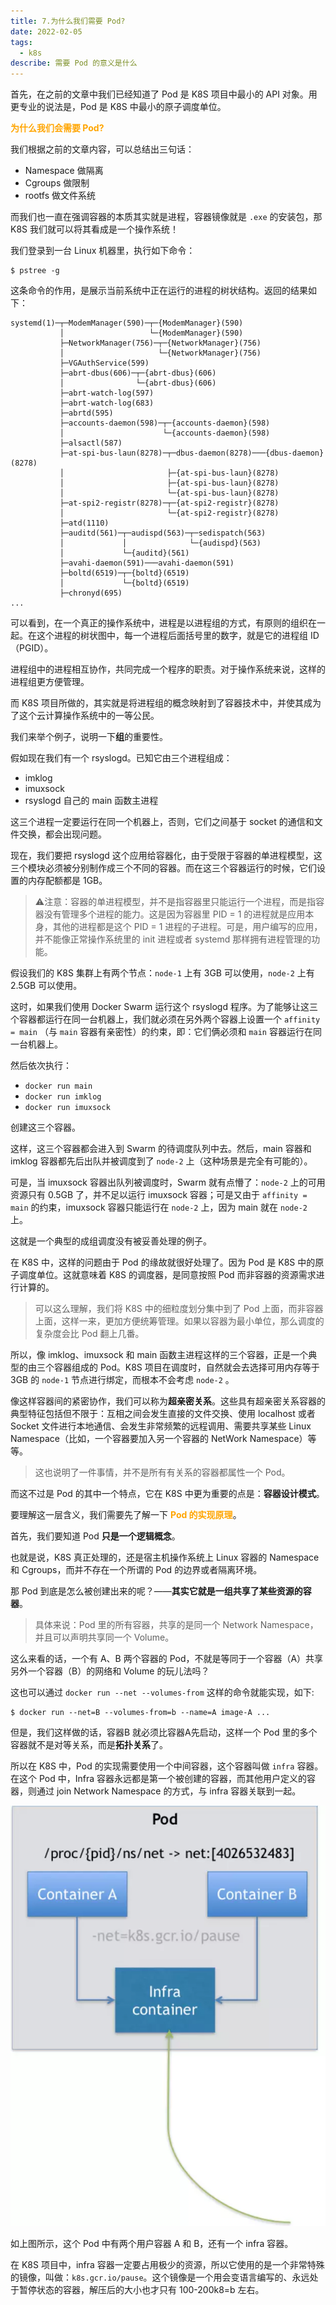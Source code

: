 ```yaml
---
title: 7.为什么我们需要 Pod?
date: 2022-02-05
tags:
  - k8s
describe: 需要 Pod 的意义是什么
---
```


首先，在之前的文章中我们已经知道了 Pod 是 K8S 项目中最小的 API 对象。用更专业的说法是，Pod 是 K8S 中最小的原子调度单位。

<strong style="color: orange">为什么我们会需要 Pod?</strong>

我们根据之前的文章内容，可以总结出三句话：

- Namespace 做隔离
- Cgroups 做限制
- rootfs 做文件系统

而我们也一直在强调容器的本质其实就是进程，容器镜像就是 `.exe` 的安装包，那 K8S 我们就可以将其看成是一个操作系统！

我们登录到一台 Linux 机器里，执行如下命令：

```shell
$ pstree -g
```

这条命令的作用，是展示当前系统中正在运行的进程的树状结构。返回的结果如下：

```shell
systemd(1)─┬─ModemManager(590)─┬─{ModemManager}(590)
           │                   └─{ModemManager}(590)
           ├─NetworkManager(756)─┬─{NetworkManager}(756)
           │                     └─{NetworkManager}(756)
           ├─VGAuthService(599)
           ├─abrt-dbus(606)─┬─{abrt-dbus}(606)
           │                └─{abrt-dbus}(606)
           ├─abrt-watch-log(597)
           ├─abrt-watch-log(683)
           ├─abrtd(595)
           ├─accounts-daemon(598)─┬─{accounts-daemon}(598)
           │                      └─{accounts-daemon}(598)
           ├─alsactl(587)
           ├─at-spi-bus-laun(8278)─┬─dbus-daemon(8278)───{dbus-daemon}(8278)
           │                       ├─{at-spi-bus-laun}(8278)
           │                       ├─{at-spi-bus-laun}(8278)
           │                       └─{at-spi-bus-laun}(8278)
           ├─at-spi2-registr(8278)─┬─{at-spi2-registr}(8278)
           │                       └─{at-spi2-registr}(8278)
           ├─atd(1110)
           ├─auditd(561)─┬─audispd(563)─┬─sedispatch(563)
           │             │              └─{audispd}(563)
           │             └─{auditd}(561)
           ├─avahi-daemon(591)───avahi-daemon(591)
           ├─boltd(6519)─┬─{boltd}(6519)
           │             └─{boltd}(6519)
           ├─chronyd(695)
...
```

可以看到，在一个真正的操作系统中，进程是以进程组的方式，有原则的组织在一起。在这个进程的树状图中，每一个进程后面括号里的数字，就是它的进程组 ID（PGID）。

进程组中的进程相互协作，共同完成一个程序的职责。对于操作系统来说，这样的进程组更方便管理。

而 K8S 项目所做的，其实就是将进程组的概念映射到了容器技术中，并使其成为了这个云计算操作系统中的一等公民。

我们来举个例子，说明一下**组**的重要性。

假如现在我们有一个 rsyslogd。已知它由三个进程组成：

- imklog
- imuxsock
- rsyslogd 自己的 main 函数主进程

这三个进程一定要运行在同一个机器上，否则，它们之间基于 socket 的通信和文件交换，都会出现问题。

现在，我们要把 rsyslogd 这个应用给容器化，由于受限于容器的单进程模型，这三个模块必须被分别制作成三个不同的容器。而在这三个容器运行的时候，它们设置的内存配额都是 1GB。

> ⚠️注意：容器的单进程模型，并不是指容器里只能运行一个进程，而是指容器没有管理多个进程的能力。这是因为容器里 PID = 1 的进程就是应用本身，其他的进程都是这个 PID = 1 进程的子进程。可是，用户编写的应用，并不能像正常操作系统里的 init 进程或者 systemd 那样拥有进程管理的功能。

假设我们的 K8S 集群上有两个节点：`node-1` 上有 3GB 可以使用，`node-2` 上有 2.5GB 可以使用。

这时，如果我们使用 Docker Swarm 运行这个 rsyslogd 程序。为了能够让这三个容器都运行在同一台机器上，我们就必须在另外两个容器上设置一个 `affinity = main` （与 `main` 容器有亲密性）的约束，即：它们俩必须和 `main` 容器运行在同一台机器上。

然后依次执行：

- `docker run main` 
- `docker run imklog` 
- `docker run imuxsock` 

创建这三个容器。

这样，这三个容器都会进入到 Swarm 的待调度队列中去。然后，main 容器和 imklog 容器都先后出队并被调度到了 `node-2` 上（这种场景是完全有可能的）。

可是，当 imuxsock 容器出队列被调度时，Swarm 就有点懵了：`node-2` 上的可用资源只有 0.5GB 了，并不足以运行 imuxsock 容器；可是又由于 `affinity = main` 的约束，imuxsock 容器只能运行在 `node-2` 上，因为 main 就在 `node-2` 上。

这就是一个典型的成组调度没有被妥善处理的例子。

在 K8S 中，这样的问题由于 Pod 的缘故就很好处理了。因为 Pod 是 K8S 中的原子调度单位。这就意味着 K8S 的调度器，是同意按照 Pod 而非容器的资源需求进行计算的。

> 可以这么理解，我们将 K8S 中的细粒度划分集中到了 Pod 上面，而非容器上面，这样一来，更加方便统筹管理。如果以容器为最小单位，那么调度的复杂度会比 Pod 翻上几番。

所以，像 imklog、imuxsock 和 main 函数主进程这样的三个容器，正是一个典型的由三个容器组成的 Pod。K8S 项目在调度时，自然就会去选择可用内存等于 3GB 的 `node-1` 节点进行绑定，而根本不会考虑 `node-2` 。

像这样容器间的紧密协作，我们可以称为**超亲密关系**。这些具有超亲密关系容器的典型特征包括但不限于：互相之间会发生直接的文件交换、使用 localhost 或者 Socket 文件进行本地通信、会发生非常频繁的远程调用、需要共享某些 Linux Namespace（比如，一个容器要加入另一个容器的 NetWork Namespace）等等。

> 这也说明了一件事情，并不是所有有关系的容器都属性一个 Pod。

而这不过是 Pod 的其中一个特点，它在 K8S 中更为重要的点是：**容器设计模式**。

要理解这一层含义，我们需要先了解一下 <strong style="color: orange">Pod 的实现原理</strong>。

首先，我们要知道 Pod **只是一个逻辑概念**。

也就是说，K8S 真正处理的，还是宿主机操作系统上 Linux 容器的 Namespace 和 Cgroups，而并不存在一个所谓的 Pod 的边界或者隔离环境。

那 Pod 到底是怎么被创建出来的呢？——**其实它就是一组共享了某些资源的容器**。

> 具体来说：Pod 里的所有容器，共享的是同一个 Network Namespace，并且可以声明共享同一个 Volume。

这么来看的话，一个有 A、B 两个容器的 Pod，不就是等同于一个容器（A）共享另外一个容器（B）的网络和 Volume 的玩儿法吗？

这也可以通过 `docker run --net --volumes-from` 这样的命令就能实现，如下:

```shell
$ docker run --net=B --volumes-from=b --name=A image-A ...
```

但是，我们这样做的话，容器B 就必须比容器A先启动，这样一个 Pod 里的多个容器就不是对等关系，而是**拓扑关系**了。

所以在 K8S 中，Pod 的实现需要使用一个中间容器，这个容器叫做 `infra` 容器。在这个 Pod 中，Infra 容器永远都是第一个被创建的容器，而其他用户定义的容器，则通过 join Network Namespace 的方式，与 infra 容器关联到一起。

![](./imgs/infra.webp)

如上图所示，这个 Pod 中有两个用户容器 A 和 B，还有一个 infra 容器。

在 K8S 项目中，infra 容器一定要占用极少的资源，所以它使用的是一个非常特殊的镜像，叫做：`k8s.gcr.io/pause`。这个镜像是一个用会变语言编写的、永远处于暂停状态的容器，解压后的大小也才只有 100-200k8=b 左右。

